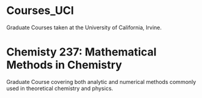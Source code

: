 # Courses_UCI
Graduate Courses taken at the University of California, Irvine. 

# Chemisty 237: Mathematical Methods in Chemistry
Graduate Course covering both analytic and numerical methods commonly used in theoretical chemistry and physics.

